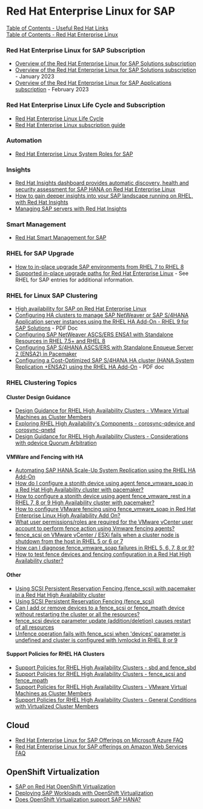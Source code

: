 # Red Hat Enterprise Linux for SAP  

[Table of Contents - Useful Red Hat Links](https://github.com/pslucas0212/UsefulRedHatLinks)  
[Table of Contents - Red Hat Enterprise Linux](https://github.com/pslucas0212/Red-Hat-Enterprise-Linux-Table-of-Contents)

### Red Hat Enterprise Linux for SAP Subscription
- [Overview of the Red Hat Enterprise Linux for SAP Solutions subscription](https://access.redhat.com/solutions/3082481)
- [Overview of the Red Hat Enterprise Linux for SAP Solutions subscription](https://access.redhat.com/solutions/3082481) - January 2023
- [Overview of the Red Hat Enterprise Linux for SAP Applications subscription](https://access.redhat.com/solutions/34169) - February 2023

### Red Hat Enterprise Linux Life Cycle and Subscription
- [Red Hat Enterprise Linux Life Cycle](https://access.redhat.com/support/policy/updates/errata)
- [Red Hat Enterprise Linux subscription guide](https://www.redhat.com/en/resources/Linux-rhel-subscription-guide)

### Automation
- [Red Hat Enterprise Linux System Roles for SAP](https://access.redhat.com/articles/4488731)

### Insights
- [Red Hat Insights dashboard provides automatic discovery, health and security assessment for SAP HANA on Red Hat Enterprise Linux](https://www.redhat.com/en/blog/red-hat-insights-dashboard-provides-automatic-discovery-health-and-security-assessment-sap-hana-red-hat-enterprise-linux)
- [How to gain deeper insights into your SAP landscape running on RHEL, with Red Hat Insights](https://www.redhat.com/en/blog/how-gain-deeper-insights-your-sap-landscape-running-rhel-red-hat-insights)
- [Managing SAP servers with Red Hat Insights](https://www.redhat.com/en/blog/managing-sap-servers-red-hat-insights)


### Smart Management
- [Red Hat Smart Management for SAP](https://www.redhat.com/en/blog/red-hat-smart-management-sap)

### RHEL for SAP Upgrade
- [How to in-place upgrade SAP environments from RHEL 7 to RHEL 8](https://access.redhat.com/solutions/5154031#preparing-non-cloud-or-byos-cloud-systems)
- [Supported in-place upgrade paths for Red Hat Enterprise Linux](https://access.redhat.com/articles/4263361) - See RHEL for SAP entries for additional information.

### RHEL for Linux SAP Clustering
- [High availability for SAP on Red Hat Enterprise Linux](https://www.redhat.com/en/blog/high-availability-sap-red-hat-enterprise-linux)
- [Configuring HA clusters to manage SAP NetWeaver or SAP S/4HANA Application server instances using the RHEL HA Add-On - RHEL 9 for SAP Solutions](https://access.redhat.com/documentation/en-us/red_hat_enterprise_linux_for_sap_solutions/9/pdf/configuring_ha_clusters_to_manage_sap_netweaver_or_sap_s4hana_application_server_instances_using_the_rhel_ha_add-on/red_hat_enterprise_linux_for_sap_solutions-9-configuring_ha_clusters_to_manage_sap_netweaver_or_sap_s4hana_application_server_instances_using_the_rhel_ha_add-on-en-us.pdf) - PDF Doc
- [Configuring SAP NetWeaver ASCS/ERS ENSA1 with Standalone Resources in RHEL 7.5+ and RHEL 8](https://access.redhat.com/articles/3569681)
- [Configuring SAP S/4HANA ASCS/ERS with Standalone Enqueue Server 2 (ENSA2) in Pacemaker](https://access.redhat.com/articles/3974941)
- [Configuring a Cost-Optimized SAP S/4HANA HA cluster (HANA System Replication +ENSA2) using the RHEL HA Add-On](https://access.redhat.com/documentation/en-us/red_hat_enterprise_linux_for_sap_solutions/8/pdf/configuring_a_cost-optimized_sap_s4hana_ha_cluster_hana_system_replication_ensa2_using_the_rhel_ha_add-on/red_hat_enterprise_linux_for_sap_solutions-8-configuring_a_cost-optimized_sap_s4hana_ha_cluster_hana_system_replication__ensa2__using_the_rhel_ha_add-on-en-us.pdf) - PDF doc

### RHEL Clustering Topics
#### Cluster Design Guidance
- [Design Guidance for RHEL High Availability Clusters - VMware Virtual Machines as Cluster Members](https://access.redhat.com/articles/3349791)
- [Exploring RHEL High Availability's Components - corosync-qdevice and corosync-qnetd](https://access.redhat.com/articles/2824121)
- [Design Guidance for RHEL High Availability Clusters - Considerations with qdevice Quorum Arbitration](https://access.redhat.com/articles/3135481)

#### VMWare and Fencing with HA
- [Automating SAP HANA Scale-Up System Replication using the RHEL HA Add-On](https://access.redhat.com/articles/3004101)
- [How do I configure a stonith device using agent fence_vmware_soap in a Red Hat High Availability cluster with pacemaker?](https://access.redhat.com/solutions/917813)
- [How to configure a stonith device using agent fence_vmware_rest in a RHEL 7, 8 or 9 High Availability cluster with pacemaker?](https://access.redhat.com/solutions/3510461)
- [How to configure VMware fencing using fence_vmware_soap in Red Hat Enterprise Linux High Availability Add On?](https://access.redhat.com/solutions/68064)
- [What user permissions/roles are required for the VMware vCenter user account to perform fence action using Vmware fencing agents?](https://access.redhat.com/solutions/82333)
- [fence_scsi on VMware vCenter / ESXi fails when a cluster node is shutdown from the host in RHEL 5 or 6 or 7](https://access.redhat.com/solutions/457703)
- [How can I diagnose fence_vmware_soap failures in RHEL 5, 6, 7, 8 or 9?](https://access.redhat.com/solutions/473603)
- [How to test fence devices and fencing configuration in a Red Hat High Availability cluster?](https://access.redhat.com/solutions/18803)

#### Other
- [Using SCSI Persistent Reservation Fencing (fence_scsi) with pacemaker in a Red Hat High Availability cluster](https://access.redhat.com/articles/530533)
- [Using SCSI Persistent Reservation Fencing (fence_scsi)](https://access.redhat.com/articles/40112)
- [Can I add or remove devices to a fence_scsi or fence_mpath device without restarting the cluster or all the resources?](https://access.redhat.com/solutions/4526971)
- [fence_scsi device parameter update (addition/deletion) causes restart of all resources](https://access.redhat.com/solutions/3499471)
- [Unfence operation fails with fence_scsi when 'devices' parameter is undefined and cluster is configured with lvmlockd in RHEL 8 or 9](https://access.redhat.com/solutions/7010208)


#### Support Policies for RHEL HA Clusters
- [Support Policies for RHEL High Availability Clusters - sbd and fence_sbd](https://access.redhat.com/articles/2800691)
- [Support Policies for RHEL High Availability Clusters - fence_scsi and fence_mpath](https://access.redhat.com/articles/3078811)
- [Support Policies for RHEL High Availability Clusters - VMware Virtual Machines as Cluster Members](https://access.redhat.com/articles/3131271)
- [Support Policies for RHEL High Availability Clusters - General Conditions with Virtualized Cluster Members](https://access.redhat.com/articles/3131111)

## Cloud
- [Red Hat Enterprise Linux for SAP Offerings on Microsoft Azure FAQ](https://access.redhat.com/articles/5456301)
- [Red Hat Enterprise Linux for SAP offerings on Amazon Web Services FAQ](https://access.redhat.com/articles/3671571)

## OpenShift Virtualization
- [SAP on Red Hat OpenShift Virtualization](https://www.redhat.com/en/blog/sap-red-hat-openshift-virtualization)
- [Deploying SAP Workloads with OpenShift Virtualization](https://access.redhat.com/articles/7048369)
- [Does OpenShift Virtualization support SAP HANA?](https://access.redhat.com/solutions/6996642)
